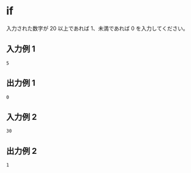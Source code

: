 # if

入力された数字が 20 以上であれば 1、未満であれば 0 を入力してください。

## 入力例 1

```
5
```

## 出力例 1

```
0
```

## 入力例 2

```
30
```

## 出力例 2

```
1
```
